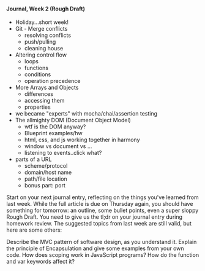#### Journal, Week 2 (Rough Draft)

- Holiday...short week!
- Git - Merge conflicts
    - resolving conflicts
    - push/pulling
    - cleaning house
- Altering control flow
    - loops
    - functions
    - conditions
    - operation precedence
- More Arrays and Objects
    - differences
    - accessing them
    - properties
- we became "experts" with mocha/chai/assertion testing
- The allmighty DOM (Document Object Model)
    - wtf is the DOM anyway?
    - Blueprint examples/hw
    - html, css, and js working together in harmony
    - window vs document vs ...
    - listening to events..click what?
- parts of a URL
    - scheme/protocol
    - domain/host name
    - path/file location
    - bonus part: port

Start on your next journal entry, reflecting on the things you've learned from last week. While the full article is due on Thursday again, you should have something for tomorrow: an outline, some bullet points, even a super sloppy Rough Draft. You need to give us the tl;dr on your journal entry during homework review. The suggested topics from last week are still valid, but here are some others:

Describe the MVC pattern of software design, as you understand it.
Explain the principle of Encapsulation and give some examples from your own code.
How does scoping work in JavaScript programs? How do the function and var keywords affect it?
